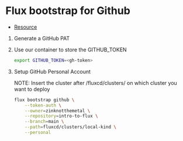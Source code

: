 # Flux bootstrap for Github

- [Resource](https://fluxcd.io/flux/installation/bootstrap/github/)

1. Generate a GitHub PAT
2. Use our container to store the GITHUB_TOKEN

    ```sh
    export GITHUB_TOKEN=<gh-token>
    ```

3. Setup GitHub Personal Account

    NOTE: Insert the cluster after /fluxcd/clusters/ on which cluster you want to deploy

    ```sh
    flux bootstrap github \
        --token-auth \
        --owner=zinknotthemetal \
        --repository=intro-to-flux \
        --branch=main \
        --path=fluxcd/clusters/local-kind \
        --personal
    ```

